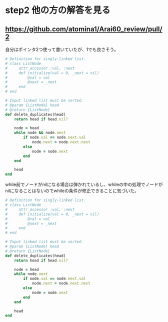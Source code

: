 # step2 他の方の解答を見る
## https://github.com/atomina1/Arai60_review/pull/2
自分はポインタ2つ使って書いていたが、1でも良さそう。

```ruby
# Definition for singly-linked list.
# class ListNode
#     attr_accessor :val, :next
#     def initialize(val = 0, _next = nil)
#         @val = val
#         @next = _next
#     end
# end

# Input linked list must be sorted.
# @param {ListNode} head
# @return {ListNode}
def delete_duplicates(head)
    return head if head.nil?

    node = head
    while node && node.next
        if node.val == node.next.val
            node.next = node.next.next
        else
            node = node.next
        end
    end

    head
end
```

while前でノードがnilになる場合は弾かれているし、whileの中の処理でノードがnilになることはないのでwhileの条件が修正できることに気づいた。

```ruby
# Definition for singly-linked list.
# class ListNode
#     attr_accessor :val, :next
#     def initialize(val = 0, _next = nil)
#         @val = val
#         @next = _next
#     end
# end

# Input linked list must be sorted.
# @param {ListNode} head
# @return {ListNode}
def delete_duplicates(head)
    return head if head.nil?

    node = head
    while node.next
        if node.val == node.next.val
            node.next = node.next.next
        else
            node = node.next
        end
    end

    head
end
```

